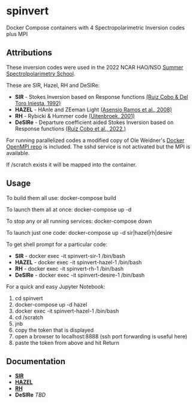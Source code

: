 # spinvert
Docker Compose containers with 4 Spectropolarimetric Inversion codes plus MPI

## Attributions
These inversion codes were used in the 2022 NCAR HAO/NSO [Summer Spectrolpolarimetry School](https://www2.hao.ucar.edu/events/workshop/spectropolarimetry-2022/inversion-codes).

These are SIR, Hazel, RH and DeSIRe:
- **SIR** - Stokes Inversion based on Response functions [(Ruiz Cobo & Del Toro Iniesta, 1992)](https://ui.adsabs.harvard.edu/abs/1992ApJ...398..375R/abstract)
- **HAZEL** - HAnle and ZEeman Light [(Asensio Ramos et al., 2008)](https://ui.adsabs.harvard.edu/abs/2008ApJ...683..542A/abstract)
- **RH** - Rybicki & Hummer code [(Uitenbroek, 2001)](https://ui.adsabs.harvard.edu/abs/2001ApJ...557..389U/abstract)
- **DeSIRe** - Departure coefficient aided Stokes Inversion based on Response functions [(Ruiz Cobo et al., 2022.)](https://www.dropbox.com/sh/q75ixw4bnsw67eu/AAAPfCXCey6R4S1epJb_Yu3Ca?dl=0)

For running parallelized codes a modified copy of Ole Weidner's [Docker OpenMPI repo](https://github.com/oweidner/docker.openmpi) is included. The sshd service is not activated but the MPI is available.

If /scratch exists it will be mapped into the container.

## Usage
To build them all use:
  docker-compose build
  
To launch them all at once:
  docker-compose up -d

To stop any or all running services:
  docker-compose down
  
To launch just one code:
  docker-compose up -d sir|hazel|rh|desire

To get shell prompt for a particular code:
   - **SIR** - docker exec -it spinvert-sir-1 /bin/bash
   - **HAZEL** - docker exec -it spinvert-hazel-1 /bin/bash
   - **RH** - docker exec -it spinvert-rh-1 /bin/bash
   - **DeSIRe** - docker exec -it spinvert-desire-1 /bin/bash

For a quick and easy Jupyter Notebook:
  1. cd spinvert
  1. docker-compose up -d hazel
  1. docker exec -it spinvert-hazel-1 /bin/bash
  1. cd /scratch
  1. jnb
  1. copy the token that is displayed
  1. open a browser to localhost:8888 (ssh port forwarding is useful here)
  1. paste the token from above and hit Return
  
## Documentation
   - [**SIR**](https://github.com/BasilioRuiz/SIR-code/blob/master/manual/manual.pdf)
   - [**HAZEL**](https://aasensio.github.io/hazel2/index.html)
   - [**RH**](https://github.com/han-uitenbroek/RH/blob/master/docs/rhmanual.pdf)
   - **DeSIRe** *TBD*
